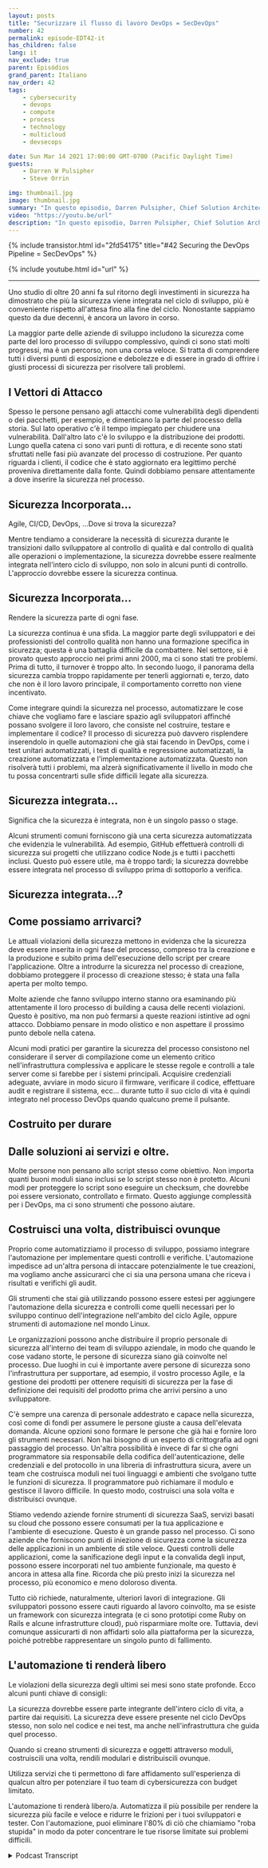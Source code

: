 ```yaml
---
layout: posts
title: "Securizzare il flusso di lavoro DevOps = SecDevOps"
number: 42
permalink: episode-EDT42-it
has_children: false
lang: it
nav_exclude: true
parent: Episódios
grand_parent: Italiano
nav_order: 42
tags:
    - cybersecurity
    - devops
    - compute
    - process
    - technology
    - multicloud
    - devsecops

date: Sun Mar 14 2021 17:00:00 GMT-0700 (Pacific Daylight Time)
guests:
    - Darren W Pulsipher
    - Steve Orrin

img: thumbnail.jpg
image: thumbnail.jpg
summary: "In questo episodio, Darren Pulsipher, Chief Solution Architect presso Intel, e Steve Orrin, CTO di Intel, Federal, discutono perché e come il pipeline DevOps deve essere protetto. L'unico modo per fornire codice solido, resiliente e sicuro è se la sicurezza è integrata, e prima si fa meglio è."
video: "https://youtu.be/url"
description: "In questo episodio, Darren Pulsipher, Chief Solution Architect presso Intel, e Steve Orrin, CTO di Intel, Federal, discutono perché e come il pipeline DevOps deve essere protetto. L'unico modo per fornire codice solido, resiliente e sicuro è se la sicurezza è integrata, e prima si fa meglio è."
---
```


<div>
{% include transistor.html id="2fd54175" title="#42 Securing the DevOps Pipeline = SecDevOps" %}

{% include youtube.html id="url" %}
</div>

---

Uno studio di oltre 20 anni fa sul ritorno degli investimenti in sicurezza ha dimostrato che più la sicurezza viene integrata nel ciclo di sviluppo, più è conveniente rispetto all'attesa fino alla fine del ciclo. Nonostante sappiamo questo da due decenni, è ancora un lavoro in corso.

La maggior parte delle aziende di sviluppo includono la sicurezza come parte del loro processo di sviluppo complessivo, quindi ci sono stati molti progressi, ma è un percorso, non una corsa veloce. Si tratta di comprendere tutti i diversi punti di esposizione e debolezze e di essere in grado di offrire i giusti processi di sicurezza per risolvere tali problemi.

## I Vettori di Attacco

Spesso le persone pensano agli attacchi come vulnerabilità degli dipendenti o dei pacchetti, per esempio, e dimenticano la parte del processo della storia. Sul lato operativo c'è il tempo impiegato per chiudere una vulnerabilità. Dall'altro lato c'è lo sviluppo e la distribuzione dei prodotti. Lungo quella catena ci sono vari punti di rottura, e di recente sono stati sfruttati nelle fasi più avanzate del processo di costruzione. Per quanto riguarda i clienti, il codice che è stato aggiornato era legittimo perché proveniva direttamente dalla fonte. Quindi dobbiamo pensare attentamente a dove inserire la sicurezza nel processo.

## Sicurezza Incorporata...

Agile, CI/CD, DevOps, …Dove si trova la sicurezza?

Mentre tendiamo a considerare la necessità di sicurezza durante le transizioni dallo sviluppatore al controllo di qualità e dal controllo di qualità alle operazioni o implementazione, la sicurezza dovrebbe essere realmente integrata nell'intero ciclo di sviluppo, non solo in alcuni punti di controllo. L'approccio dovrebbe essere la sicurezza continua.

## Sicurezza Incorporata...

Rendere la sicurezza parte di ogni fase.

La sicurezza continua è una sfida. La maggior parte degli sviluppatori e dei professionisti del controllo qualità non hanno una formazione specifica in sicurezza; questa è una battaglia difficile da combattere. Nel settore, si è provato questo approccio nei primi anni 2000, ma ci sono stati tre problemi. Prima di tutto, il turnover è troppo alto. In secondo luogo, il panorama della sicurezza cambia troppo rapidamente per tenerli aggiornati e, terzo, dato che non è il loro lavoro principale, il comportamento corretto non viene incentivato.

Come integrare quindi la sicurezza nel processo, automatizzare le cose chiave che vogliamo fare e lasciare spazio agli sviluppatori affinché possano svolgere il loro lavoro, che consiste nel costruire, testare e implementare il codice? Il processo di sicurezza può davvero risplendere inserendolo in quelle automazioni che già stai facendo in DevOps, come i test unitari automatizzati, i test di qualità e regressione automatizzati, la creazione automatizzata e l'implementazione automatizzata. Questo non risolverà tutti i problemi, ma alzerà significativamente il livello in modo che tu possa concentrarti sulle sfide difficili legate alla sicurezza.

## Sicurezza integrata...

Significa che la sicurezza è integrata, non è un singolo passo o stage.

Alcuni strumenti comuni forniscono già una certa sicurezza automatizzata che evidenzia le vulnerabilità. Ad esempio, GitHub effettuerà controlli di sicurezza sui progetti che utilizzano codice Node.js e tutti i pacchetti inclusi. Questo può essere utile, ma è troppo tardi; la sicurezza dovrebbe essere integrata nel processo di sviluppo prima di sottoporlo a verifica.

## Sicurezza integrata…?

## Come possiamo arrivarci?

Le attuali violazioni della sicurezza mettono in evidenza che la sicurezza deve essere inserita in ogni fase del processo, compreso tra la creazione e la produzione e subito prima dell'esecuzione dello script per creare l'applicazione. Oltre a introdurre la sicurezza nel processo di creazione, dobbiamo proteggere il processo di creazione stesso; è stata una falla aperta per molto tempo.

Molte aziende che fanno sviluppo interno stanno ora esaminando più attentamente il loro processo di building a causa delle recenti violazioni. Questo è positivo, ma non può fermarsi a queste reazioni istintive ad ogni attacco. Dobbiamo pensare in modo olistico e non aspettare il prossimo punto debole nella catena.

Alcuni modi pratici per garantire la sicurezza del processo consistono nel considerare il server di compilazione come un elemento critico nell'infrastruttura complessiva e applicare le stesse regole e controlli a tale server come si farebbe per i sistemi principali. Acquisire credenziali adeguate, avviare in modo sicuro il firmware, verificare il codice, effettuare audit e registrare il sistema, ecc... durante tutto il suo ciclo di vita è quindi integrato nel processo DevOps quando qualcuno preme il pulsante.

## Costruito per durare

## Dalle soluzioni ai servizi e oltre.

Molte persone non pensano allo script stesso come obiettivo. Non importa quanti buoni moduli siano inclusi se lo script stesso non è protetto. Alcuni modi per proteggere lo script sono eseguire un checksum, che dovrebbe poi essere versionato, controllato e firmato. Questo aggiunge complessità per i DevOps, ma ci sono strumenti che possono aiutare.

## Costruisci una volta, distribuisci ovunque

Proprio come automatizziamo il processo di sviluppo, possiamo integrare l'automazione per implementare questi controlli e verifiche. L'automazione impedisce ad un'altra persona di intaccare potenzialmente le tue creazioni, ma vogliamo anche assicurarci che ci sia una persona umana che riceva i risultati e verifichi gli audit.

Gli strumenti che stai già utilizzando possono essere estesi per aggiungere l'automazione della sicurezza e controlli come quelli necessari per lo sviluppo continuo dell'integrazione nell'ambito del ciclo Agile, oppure strumenti di automazione nel mondo Linux.

Le organizzazioni possono anche distribuire il proprio personale di sicurezza all'interno dei team di sviluppo aziendale, in modo che quando le cose vadano storte, le persone di sicurezza siano già coinvolte nel processo. Due luoghi in cui è importante avere persone di sicurezza sono l'infrastruttura per supportare, ad esempio, il vostro processo Agile, e la gestione dei prodotti per ottenere requisiti di sicurezza per la fase di definizione dei requisiti del prodotto prima che arrivi persino a uno sviluppatore.

C'è sempre una carenza di personale addestrato e capace nella sicurezza, così come di fondi per assumere le persone giuste a causa dell'elevata domanda. Alcune opzioni sono formare le persone che già hai e fornire loro gli strumenti necessari. Non hai bisogno di un esperto di crittografia ad ogni passaggio del processo. Un'altra possibilità è invece di far sì che ogni programmatore sia responsabile della codifica dell'autenticazione, delle credenziali e del protocollo in una libreria di infrastruttura sicura, avere un team che costruisca moduli nei tuoi linguaggi e ambienti che svolgano tutte le funzioni di sicurezza. Il programmatore può richiamare il modulo e gestisce il lavoro difficile. In questo modo, costruisci una sola volta e distribuisci ovunque.

Stiamo vedendo aziende fornire strumenti di sicurezza SaaS, servizi basati su cloud che possono essere consumati per la tua applicazione e l'ambiente di esecuzione. Questo è un grande passo nel processo. Ci sono aziende che forniscono punti di iniezione di sicurezza come la sicurezza delle applicazioni in un ambiente di stile veloce. Questi controlli delle applicazioni, come la sanificazione degli input e la convalida degli input, possono essere incorporati nel tuo ambiente funzionale, ma questo è ancora in attesa alla fine. Ricorda che più presto inizi la sicurezza nel processo, più economico e meno doloroso diventa.

Tutto ciò richiede, naturalmente, ulteriori lavori di integrazione. Gli sviluppatori possono essere cauti riguardo al lavoro coinvolto, ma se esiste un framework con sicurezza integrata (e ci sono prototipi come Ruby on Rails e alcune infrastrutture cloud), può risparmiare molte ore. Tuttavia, devi comunque assicurarti di non affidarti solo alla piattaforma per la sicurezza, poiché potrebbe rappresentare un singolo punto di fallimento.

## L'automazione ti renderà libero

Le violazioni della sicurezza degli ultimi sei mesi sono state profonde. Ecco alcuni punti chiave di consigli:

La sicurezza dovrebbe essere parte integrante dell'intero ciclo di vita, a partire dai requisiti. La sicurezza deve essere presente nel ciclo DevOps stesso, non solo nel codice e nei test, ma anche nell'infrastruttura che guida quel processo.

Quando si creano strumenti di sicurezza e oggetti attraverso moduli, costruiscili una volta, rendili modulari e distribuiscili ovunque.

Utilizza servizi che ti permettono di fare affidamento sull'esperienza di qualcun altro per potenziare il tuo team di cybersicurezza con budget limitato.

L'automazione ti renderà libero/a. Automatizza il più possibile per rendere la sicurezza più facile e veloce e ridurre le frizioni per i tuoi sviluppatori e tester. Con l'automazione, puoi eliminare l'80% di ciò che chiamiamo "roba stupida" in modo da poter concentrare le tue risorse limitate sui problemi difficili.



<details>
<summary> Podcast Transcript </summary>

<p></p>

</details>
